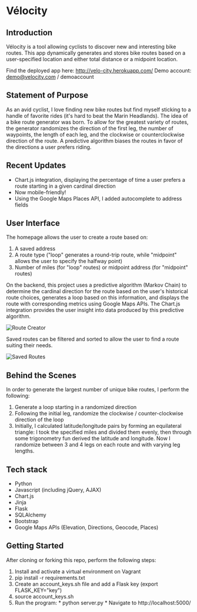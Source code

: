 # Vélocity

## Introduction

Vélocity is a tool allowing cyclists to discover new and interesting bike routes.  This app dynamically generates and stores bike routes based on a user-specified location and either total distance or a midpoint location.

Find the deployed app here: http://velo-city.herokuapp.com/
Demo account: demo@velocity.com / demoaccount

## Statement of Purpose

As an avid cyclist, I love finding new bike routes but find myself sticking to a handle of favorite rides (it's hard to beat the Marin Headlands).  The idea of a bike route generator was born.  To allow for the greatest variety of routes, the generator randomizes the direction of the first leg, the number of waypoints, the length of each leg, and the clockwise or counterclockwise direction of the route.  A predictive algorithm biases the routes in favor of the directions a user prefers riding.

## Recent Updates
* Chart.js integration, displaying the percentage of time a user prefers a route starting in a given cardinal direction
* Now mobile-friendly!
* Using the Google Maps Places API, I added autocomplete to address fields

## User Interface

The homepage allows the user to create a route based on:
  1. A saved address
  2. A route type ("loop" generates a round-trip route, while "midpoint" allows the user to specify the halfway point)
  3. Number of miles (for "loop" routes) or midpoint address (for "midpoint" routes)

On the backend, this project uses a predictive algorithm (Markov Chain) to determine the cardinal direction for the route based on the user's historical route choices, generates a loop based on this information, and displays the route with corresponding metrics using Google Maps APIs.  The Chart.js integration provides the user insight into data produced by this predictive algorithm.


![Route Creator](http://g.recordit.co/NpV9h2zvF5.gif)

Saved routes can be filtered and sorted to allow the user to find a route suiting their needs.


![Saved Routes](http://g.recordit.co/X6JE0BUdwd.gif)

## Behind the Scenes

In order to generate the largest number of unique bike routes, I perform the following:
  1. Generate a loop starting in a randomized direction
  2. Following the initial leg, randomize the clockwise / counter-clockwise direction of the loop
  3. Initially, I calculated latitude/longitude pairs by forming an equilateral triangle: I took the specified miles and divided them evenly, then through some trigonometry fun derived the latitude and longitude.  Now I randomize between 3 and 4 legs on each route and with varying leg lengths.

## Tech stack

* Python
* Javascript (including jQuery, AJAX)
* Chart.js
* Jinja
* Flask
* SQLAlchemy
* Bootstrap
* Google Maps APIs (Elevation, Directions, Geocode, Places)

## Getting Started

After cloning or forking this repo, perform the following steps:
  1. Install and activate a virtual environment on Vagrant
  2. pip install -r requirements.txt
  3. Create an account_keys.sh file and add a Flask key (export FLASK_KEY="key")
  4. source account_keys.sh
  5. Run the program:
    * python server.py
    * Navigate to http://localhost:5000/
